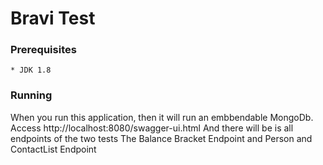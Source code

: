 # Bravi Test

### Prerequisites

```
* JDK 1.8 

```

### Running

When you run this application, then it will run an embbendable MongoDb.
Access http://localhost:8080/swagger-ui.html
And there will be is all endpoints of the two tests
The Balance Bracket Endpoint and Person and ContactList Endpoint


